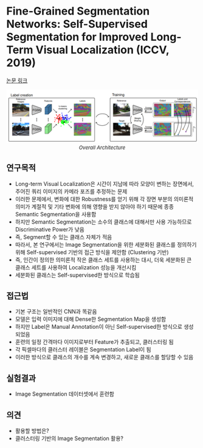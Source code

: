# Fine-Grained Segmentation Networks: Self-Supervised Segmentation for Improved Long-Term Visual Localization (ICCV, 2019)

[논문 링크](https://openaccess.thecvf.com/content_ICCV_2019/html/Larsson_Fine-Grained_Segmentation_Networks_Self-Supervised_Segmentation_for_Improved_Long-Term_Visual_Localization_ICCV_2019_paper.html)

<p align="center">
    <img width="600" alt='fig1' src="./img/05_04_01.png?raw=true"></br>
    <em><font size=2>Overall Architecture</font></em>
</p>

## 연구목적
- Long-term Visual Localization은 시간이 지남에 따라 모양이 변하는 장면에서, 주어진 쿼리 이미지의 카메라 포즈를 추정하는 문제 
- 이러한 문제에서, 변화에 대한 Robustness를 얻기 위해 각 장면 부분의 의미론적 의미가 계절적 및 기타 변화에 의해 영향을 받지 않아야 하기 때문에 종종 Semantic Segmentation을 사용함 
- 하지만 Semantic Segmentation는 소수의 클래스에 대해서만 사용 가능하므로 Discriminative Power가 낮음 
- 즉, Segment할 수 있는 클래스 자체가 적음 
- 따라서, 본 연구에서는 Image Segmentation을 위한 세분화된 클래스를 정의하기 위해 Self-supervised 기반의 접근 방식을 제안함 (Clustering 기반) 
- 즉, 인간이 정의한 의미론적 작은 클래스 세트를 사용하는 대시, 더욱 세분화된 큰 클래스 세트를 사용하여 Localization 성능을 개선시킴 
- 세분화된 클래스는 Self-supervised한 방식으로 학습됨 

## 접근법
- 기본 구조는 일반적인 CNN과 똑같음 
- 모델은 입력 이미지에 대해 Dense한 Segmentation Map을 생성함 
- 하지만 Label은 Manual Annotation이 아닌 Self-supervised한 방식으로 생성되었음 
- 훈련의 일정 간격마다 이미지로부터 Feature가 추출되고, 클러스터링 됨 
- 각 픽셀마다의 클러스터 레이블은 Segmentation Label이 됨 
- 이러한 방식으로 클래스의 개수를 계속 변경하고, 새로운 클래스를 할당할 수 있음 

## 실험결과
- Image Segmentation 데이터셋에서 훈련함 

## 의견
- 활용할 방법은? 
- 클러스터링 기반의 Image Segmentation 활용? 
